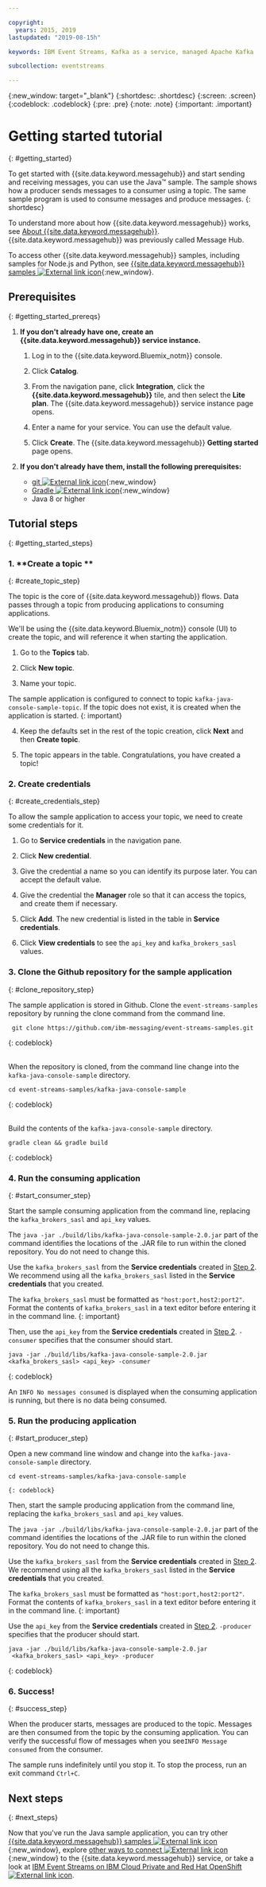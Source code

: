 ```yaml
---

copyright:
  years: 2015, 2019
lastupdated: "2019-08-15h"

keywords: IBM Event Streams, Kafka as a service, managed Apache Kafka

subcollection: eventstreams

---
```


{:new_window: target="_blank"}
{:shortdesc: .shortdesc}
{:screen: .screen}
{:codeblock: .codeblock}
{:pre: .pre}
{:note: .note}
{:important: .important}

# Getting started tutorial
{: #getting_started}

To get started with {{site.data.keyword.messagehub}}
and start sending and receiving messages, you can use the Java™ sample. The sample shows how a producer sends
messages to a consumer using a topic. The same sample program is used to consume messages and
produce messages.
{: shortdesc}

To understand more about how {{site.data.keyword.messagehub}} works, see [About {{site.data.keyword.messagehub}}](/docs/services/EventStreams?topic=eventstreams-about). {{site.data.keyword.messagehub}} was previously called Message Hub.

To access other {{site.data.keyword.messagehub}} samples, including samples for Node.js and Python, see [{{site.data.keyword.messagehub}} samples ![External link icon](../../icons/launch-glyph.svg "External link icon")](https://github.com/ibm-messaging/event-streams-samples){:new_window}.

<!-- 11/01/18 - Karen - removing diagram as requested by James
![Java sample overview diagram](getting_started_sample.gif "Overview diagram of Java sample showing the flow of messages.")
-->
<!-- 08/08/2019 - Chloe - Re-structuring to get UI components of the flow introduced earlier in the flow. Also moving pre-requsisites to a potentially collapsible section. -->

## Prerequisites
{: #getting_started_prereqs}

1. **If you don't already have one, create an {{site.data.keyword.messagehub}} service instance.**

   1. Log in to the {{site.data.keyword.Bluemix_notm}} console.
  
   2. Click **Catalog**.
  
    3. From the navigation pane, click **Integration**, click the **{{site.data.keyword.messagehub}}** tile, and then select the **Lite plan**. The {{site.data.keyword.messagehub}} service instance page opens.
  
   4. Enter a name for your service. You can use the default value.
  
   5. Click **Create**. The {{site.data.keyword.messagehub}} **Getting started** page opens. 

2. **If you don't already have them, install the following prerequisites:**
	
	* [git ![External link icon](../../icons/launch-glyph.svg "External link icon")](https://git-scm.com/){:new_window}
	* [Gradle ![External link icon](../../icons/launch-glyph.svg "External link icon")](https://gradle.org/){:new_window}
	* Java 8 or higher

## Tutorial steps
{: #getting_started_steps}

### 1. **Create a topic **
{: #create_topic_step}

   The topic is the core of {{site.data.keyword.messagehub}} flows. Data passes through a topic from producing applications to consuming applications. 

   We'll be using the {{site.data.keyword.Bluemix_notm}} console (UI) to create the topic, and will reference it when starting the application.

   1. Go to the **Topics** tab.
  
   2. Click **New topic**.
  
   3. Name your topic.
  
   The sample application is configured to connect to topic `kafka-java-console-sample-topic`. If the topic does not exist, it is created when the application is started. 
   {: important}

   4. Keep the defaults set in the rest of the topic creation, click **Next** and then **Create topic**.

   5. The topic appears in the table. Congratulations, you have created a topic!
  
### 2. **Create credentials**
{: #create_credentials_step}

   To allow the sample application to access your topic, we need to create some credentials for it. 

   1. Go to **Service credentials** in the navigation pane.
  
   2. Click **New credential**.
  
   3. Give the credential a name so you can identify its purpose later. You can accept the default value.
  
   4. Give the credential the **Manager** role so that it can access the topics, and create them if necessary. 
  
   5. Click **Add**. The new credential is listed in the table in **Service credentials**.
  
   6. Click **View credentials** to see the `api_key` and `kafka_brokers_sasl` values.

### 3. **Clone the Github repository for the sample application**
 {: #clone_repository_step}

   The sample application is stored in Github. Clone the `event-streams-samples` repository by running the clone command from the command line. 

   ```
    git clone https://github.com/ibm-messaging/event-streams-samples.git
   ```
   {: codeblock}

   <br/>
   When the repository is cloned, from the command line change into the <code>kafka-java-console-sample</code> directory.

   ```
   cd event-streams-samples/kafka-java-console-sample
   ```
   {: codeblock}

   <br/>
   Build the contents of the <code>kafka-java-console-sample</code> directory.

   ```
   gradle clean && gradle build
   ```
   {: codeblock}

### 4.  **Run the consuming application**
{: #start_consumer_step}
   
   Start the sample consuming application from the command line, replacing the `kafka_brokers_sasl` and `api_key` values. 

   The `java -jar ./build/libs/kafka-java-console-sample-2.0.jar` part of the command identifies the locations of the .JAR file to run within the cloned repository. You do not need to change this. 
   
   Use the `kafka_brokers_sasl` from the **Service credentials** created in [Step 2](/docs/services/EventStreams?topic=eventstreams-getting_started#create_credentials_step). We recommend using all the `kafka_brokers_sasl` listed in the **Service credentials** that you created.

   The `kafka_brokers_sasl` must be formatted as `"host:port,host2:port2"`. </br> Format the contents of `kafka_brokers_sasl` in a text editor before entering it in the command line.
   {: important}

   Then, use the `api_key` from the **Service credentials** created in [Step 2](/docs/services/EventStreams?topic=eventstreams-getting_started#create_credentials_step). `-consumer` specifies that the consumer should start. 

   ```
   java -jar ./build/libs/kafka-java-console-sample-2.0.jar <kafka_brokers_sasl> <api_key> -consumer
   ```
   {: codeblock}

   An `INFO No messages consumed` is displayed when the consuming application is running, but there is no data being consumed. 

### 5. **Run the producing application**
{: #start_producer_step}

   Open a new command line window and change into the <code>kafka-java-console-sample</code> directory.

   ```
   cd event-streams-samples/kafka-java-console-sample
   ```
    {: codeblock}
   
   Then, start the sample producing application from the command line, replacing the `kafka_brokers_sasl` and `api_key` values. 

   The `java -jar ./build/libs/kafka-java-console-sample-2.0.jar` part of the command identifies the locations of the .JAR file to run within the cloned repository. You do not need to change this. 

   Use the `kafka_brokers_sasl` from the **Service credentials** created in [Step 2](/docs/services/EventStreams?topic=eventstreams-getting_started#create_credentials_step). We recommend using all the `kafka_brokers_sasl` listed in the **Service credentials** that you created.

   The `kafka_brokers_sasl` must be formatted as `"host:port,host2:port2"`. </br> Format the contents of `kafka_brokers_sasl` in a text editor before entering it in the command line.
   {: important}

   Use the `api_key` from the **Service credentials** created in [Step 2](/docs/services/EventStreams?topic=eventstreams-getting_started#create_credentials_step). `-producer` specifies that the producer should start. 

   ```
   java -jar ./build/libs/kafka-java-console-sample-2.0.jar
	<kafka_brokers_sasl> <api_key> -producer
   ```
   {: codeblock}

### 6. **Success!**
{: #success_step} 

   When the producer starts, messages are produced to the topic. Messages are then consumed from the topic by the consuming application.
   You can verify the successful flow of messages when you see`INFO Message consumed` from the consumer. 

   The sample runs indefinitely until you stop it. To stop the process, run an exit command `Ctrl+C`.

## Next steps
{: #next_steps}

Now that you've run the Java sample application, you can try other [{{site.data.keyword.messagehub}} samples ![External link icon](../../icons/launch-glyph.svg "External link icon")](https://github.com/ibm-messaging/event-streams-samples){:new_window}, explore [other ways to connect ![External link icon](../../icons/launch-glyph.svg "External link icon")](/docs/services/EventStreams?topic=eventstreams-kafka_connect){:new_window} to the {{site.data.keyword.messagehub}} service, or take a look at [IBM Event Streams on IBM Cloud Private and Red Hat OpenShift ![External link icon](../../icons/launch-glyph.svg "External link icon")](https://www.ibm.com/cloud/garage/dte/tutorial/ibm-event-streams-tutorial-part-1).
 
<!-- 07/06/18 - Karen: removing until a newer version available
To watch a video that walks
you through getting a Java sample to run against {{site.data.keyword.messagehub}}, see [{{site.data.keyword.messagehub}} - Getting started with IBM's Kafka in the cloud ![External link icon](../../icons/launch-glyph.svg "External link icon")](https://www.youtube.com/watch?v=tt-bLtFzC_4){:new_window}.
-->





